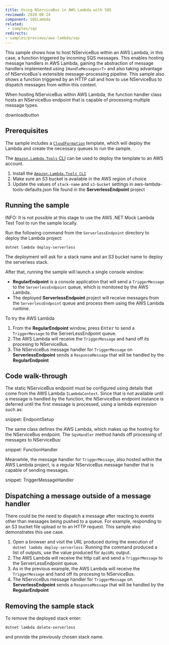 ```yaml
---
title: Using NServiceBus in AWS Lambda with SQS
reviewed: 2020-08-24
component: SQSLambda
related:
 - samples/sqs
redirects:
- samples/previews/aws-lambda/sqs
---
```


This sample shows how to host NServiceBus within an AWS Lambda, in this case, a function triggered by incoming SQS messages. This enables hosting message handlers in AWS Lambda, gaining the abstraction of message handlers implemented using `IHandleMessages<T>` and also taking advantage of NServiceBus's extensible message-processing pipeline. This sample also shows a function triggered by an HTTP call and how to use NServiceBus to dispatch messages from within this context.

When hosting NServiceBus within AWS Lambda, the function handler class hosts an NServiceBus endpoint that is capable of processing multiple message types.

downloadbutton

## Prerequisites

The sample includes a [`CloudFormation`](https://aws.amazon.com/cloudformation/aws-cloudformation-templates/) template, which will deploy the Lambda and create the necessary queues to run the sample.

The [`Amazon.Lambda.Tools` CLI](https://github.com/aws/aws-lambda-dotnet) can be used to deploy the template to an AWS account.

1. Install the [`Amazon.Lambda.Tools CLI`](https://github.com/aws/aws-lambda-dotnet#amazonlambdatools)
1. Make sure an S3 bucket is available in the AWS region of choice
2. Update the values of `stack-name` and `s3-bucket` settings in aws-lambda-tools-defaults.json file found in the **ServerlessEndpoint** project

## Running the sample

INFO: It is not possible at this stage to use the AWS .NET Mock Lambda Test Tool to run the sample locally.

Run the following command from the `ServerlessEndpoint` directory to deploy the Lambda project:

`dotnet lambda deploy-serverless`

The deployment will ask for a stack name and an S3 bucket name to deploy the serverless stack.

After that, running the sample will launch a single console window:

* **RegularEndpoint** is a console application that will send a `TriggerMessage` to the `ServerlessEndpoint` queue, which is monitored by the AWS Lambda.
* The deployed **ServerlessEndpoint** project will receive messages from the `ServerlessEndpoint` queue and process them using the AWS Lambda runtime.

To try the AWS Lambda

1. From the **RegularEndpoint** window, press <kbd>Enter</kbd> to send a `TriggerMessage` to the ServerLessEndpoint queue.
1. The AWS Lambda will receive the `TriggerMessage` and hand off its procesing to NServiceBus.
1. The NServiceBus message handler for `TriggerMessage` on **ServerlessEndpoint** sends a `ResponseMessage` that will be handled by the **RegularEndpoint**

## Code walk-through

The static NServiceBus endpoint must be configured using details that come from the AWS Lambda `ILambdaContext`. Since that is not available until a message is handled by the function, the NServiceBus endpoint instance is deferred until the first message is processed, using a lambda expression such as:

snippet: EndpointSetup

The same class defines the AWS Lambda, which makes up the hosting for the NServiceBus endpoint. The `SqsHandler` method hands off processing of messages to NServiceBus:

snippet: FunctionHandler

Meanwhile, the message handler for `TriggerMessage`, also hosted within the AWS Lambda project, is a regular NServiceBus message handler that is capable of sending messages.

snippet: TriggerMessageHandler

## Dispatching a message outside of a message handler

There could be the need to dispatch a message after reacting to events other than messages being pushed to a queue. For example, responding to an S3 bucket file upload or to an HTTP request. This sample also demonstrates this use case.

1. Open a browser and visit the URL produced during the execution of  `dotnet lambda deploy-serverless`. Running the command produced a list of outputs, use the value produced for `ApiURL` output.
1. The AWS Lambda will receive the http call and send a `TriggerMessage` to the ServerLessEndpoint queue.
2. As in the previous example, the AWS Lambda will receive the `TriggerMessage` and hand off its procesing to NServiceBus.
1. The NServiceBus message handler for `TriggerMessage` on **ServerlessEndpoint** sends a `ResponseMessage` that will be handled by the **RegularEndpoint**

## Removing the sample stack

To remove the deployed stack enter:

`dotnet lambda delete-serverless`

and provide the previously chosen stack name.